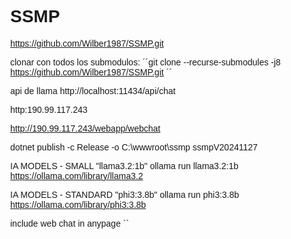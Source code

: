 # SSMP

https://github.com/Wilber1987/SSMP.git

clonar con todos los submodulos: 
´´git clone --recurse-submodules -j8 https://github.com/Wilber1987/SSMP.git ´´

api de llama http://localhost:11434/api/chat


http:190.99.117.243

http://190.99.117.243/webapp/webchat


dotnet publish -c Release -o C:\wwwroot\ssmp
ssmpV20241127

IA MODELS - SMALL
"llama3.2:1b"
ollama run llama3.2:1b
https://ollama.com/library/llama3.2

IA MODELS -  STANDARD
"phi3:3.8b"
ollama run phi3:3.8b
https://ollama.com/library/phi3:3.8b

include web chat in anypage
 ``<div class="ssmp-chat-container">
		<style>
			body {
				margin: 0;
				font-family: Arial, sans-serif;
			}

			/* Botón flotante */
			.toggle-button {
				position: fixed;
				bottom: 10px;
				right: 10px;
				padding: 10px 15px;
				background-color: #007bff;
				color: white;
				border: none;
				border-radius: 5px;
				cursor: pointer;
				font-size: 14px;
				box-shadow: 0 4px 6px rgba(0, 0, 0, 0.2);
			}

			/* Contenedor flotante del chat */
			.chat-wrapper {
				position: fixed;
				bottom: 50px;
				/* Separado del botón */
				right: 10px;
				width: 400px;
				height: 600px;
				background-color: #f1f1f1;
				border-radius: 10px;
				box-shadow: 0 4px 6px rgba(0, 0, 0, 0.2);
				display: none;
				overflow: hidden;
				border-radius: 10px;
				/* Oculto por defecto */                
			}
			.chat-wrapper iframe {
				width: 100%;
				height: 100%;
			}
		</style>
		<button class="toggle-button" onclick="toggleChat()">Chat</button>
		<!-- Contenedor del chat -->
		<div class="chat-wrapper" id="chatWrapper">
			<iframe src="http://190.99.117.243/webapp/webchat" frameborder="0"></iframe>
		</div>
		<script>
			function toggleChat() {
				const chatWrapper = document.getElementById('chatWrapper');
				if (chatWrapper.style.display === 'none' || chatWrapper.style.display === '') {
					chatWrapper.style.display = 'block';
				} else {
					chatWrapper.style.display = 'none';
				}
			}
		</script>       
	</div> 
``



sc create MyRabbitC binPath= "C:\rabbit\RabbitMQService.exe"
Ronny Alberto Vega Mendieta
9:56
sc config MyRabbitC start= auto
sc start MyRabbitC
sc delete MyRabbitC


"TemplateImageHeader": "https://localhost:5101/media/image/whatsapp_template_header.png"

{
  "messaging_product": "whatsapp",
  "to": "+50588078386",
  "type": "template",
  "template": {
	"name": "notificacion_paquete",
	"language": { "code": "es" },
	"components": [
	  {
		"type": "header",
		"parameters": [
		  {
			"type": "IMAGE",
			"image": { "link": "https://chatbot.correos.gob.gt:8443/Media/img/logo.png" }
		  }
		]
	  },
	  {
		"type": "body",
		"parameters": [
		  { "type": "TEXT", "text": "Juan Pérez" },  
		  { "type": "TEXT", "text": "123456789" },  
		  { "type": "TEXT", "text": "GT-09876" }  
		]
	  }
	]
  }
}

se hará uso de la mensajería, para conectarlo a una plataforma  de control de casos, con los que se podrá dar seguimiento de forma eficiente de las consultas que los clientes hagan y de esa forma darles respuesta de forma mas rápida y eficiente.

debe ingresar a la plataforma : "https://chatbot.correos.gob.gt:8443/"
con el usuario "prueba@prueba.net" contraseña "prueba%2025".
desde ahi podra observar: 
1 home: desde aqui podra ver el estado de la dependencia que administra los casos
2 solicitudes pendientes: en caso de encontrar solicitudes que requieran peticiones
3 casos en proceso:  en este menu estara la opcion de ver detalle desde el cual se podra ver la cantidad de tareas creadas para esa consulta, asi mismo se podra observar el historial de mensajes intercambiados por el cliente y el bot que es capaz de recepcionar consultas desde el correo meta whatsapp y messenger(facbook api)